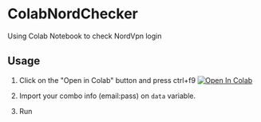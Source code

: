 # ColabNordChecker
Using Colab Notebook to check NordVpn login


## Usage
1. Click on the "Open in Colab" button and press ctrl+f9 <a href="https://colab.research.google.com/github/biplobsd/ColabNordChecker/blob/master/NordChecker.ipynb" target="_parent\"><img src="https://colab.research.google.com/assets/colab-badge.svg" alt="Open In Colab"/></a>

2. Import your combo info (email:pass) on `data` variable.
3. Run
